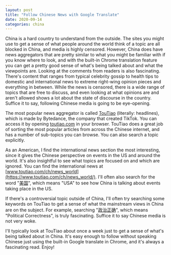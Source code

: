 ```yaml
---
layout: post
title: "Follow Chinese News with Google Translate"
date: 2020-09-14
categories: china
---
```


China is a hard country to understand from the outside. The sites you might use to get a sense of what people around the world think of a topic are all blocked in China, and media is highly censored. However, China does have news aggregators that are pretty similar to what you might be familiar with if you know where to look, and with the built-in Chrome translation feature you can get a pretty good sense of what's being talked about and what the viewpoints are. Looking at the comments from readers is also fascinating. There's content that ranges from typical celebrity gossip to health tips to domestic and international news to extreme right-wing opinion pieces and everything in between. While the news is censored, there is a wide range of topics that are free to discuss, and even looking at what opinions are and aren't allowed shows a lot about the state of discourse in the country. Suffice it to say, following Chinese media is going to be eye-opening.

The most popular news aggregator is called [TouTiao](https://www.toutiao.com) (literally: headlines), which is made by Bytedance, the company that created TikTok. You can access it by opening [toutiao.com](https://www.toutiao.com) in your browser. TouTiao does a great job of sorting the most popular articles from across the Chinese internet, and has a number of sub-topics you can browse. You can also search a topic explicitly.

As an American, I find the international news section the most interesting, since it gives the Chinese perspective on events in the US and around the world. It's also insightful to see what topics are focused on and which are ignored. You can find the international news at [www.toutiao.com/ch/news_world](https://www.toutiao.com/ch/news_world/). I'll often also search for the word "[美国](https://www.toutiao.com/search/?keyword=%E7%BE%8E%E5%9B%BD)", which means "USA" to see how China is talking about events taking place in the US.

If there's a controversial topic outside of China, I'll often try searching some keywords on TouTiao to get a sense of what the mainstream views in China are on the subject. For example, searching "[政治正确](https://www.toutiao.com/search/?keyword=%E6%94%BF%E6%B2%BB%E6%AD%A3%E7%A1%AE)", which means "Political Correctness", is truly fascinating. Suffice it to say Chinese media is not very woke.

I'll typically look at TouTiao about once a week just to get a sense of what's being talked about in China. It's easy enough to follow without speaking Chinese just using the built-in Google translate in Chrome, and it's always a fascinating read. Enjoy!
